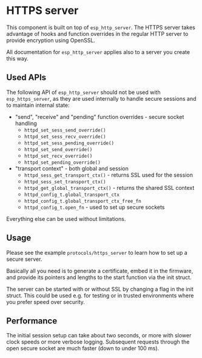# HTTPS server

This component is built on top of `esp_http_server`. The HTTPS server takes advantage of hooks and 
function overrides in the regular HTTP server to provide encryption using OpenSSL. 

All documentation for `esp_http_server` applies also to a server you create this way.

## Used APIs

The following API of `esp_http_server` should not be used with `esp_https_server`, as they are
used internally to handle secure sessions and to maintain internal state:

- "send", "receive" and "pending" function overrides - secure socket handling
  - `httpd_set_sess_send_override()`
  - `httpd_set_sess_recv_override()`
  - `httpd_set_sess_pending_override()`
  - `httpd_set_send_override()`
  - `httpd_set_recv_override()`
  - `httpd_set_pending_override()`
- "transport context" - both global and session
  - `httpd_sess_get_transport_ctx()` - returns SSL used for the session
  - `httpd_sess_set_transport_ctx()`
  - `httpd_get_global_transport_ctx()` - returns the shared SSL context
  - `httpd_config_t.global_transport_ctx`
  - `httpd_config_t.global_transport_ctx_free_fn`
  - `httpd_config_t.open_fn` - used to set up secure sockets

Everything else can be used without limitations.

## Usage

Please see the example `protocols/https_server` to learn how to set up a secure server.

Basically all you need is to generate a certificate, embed it in the firmware, and provide
its pointers and lengths to the start function via the init struct.

The server can be started with or without SSL by changing a flag in the init struct. 
This could be used e.g. for testing or in trusted environments where you prefer speed over security.

## Performance

The initial session setup can take about two seconds, or more with slower clock speeds or more 
verbose logging. Subsequent requests through the open secure socket are much faster (down to under
100 ms).
